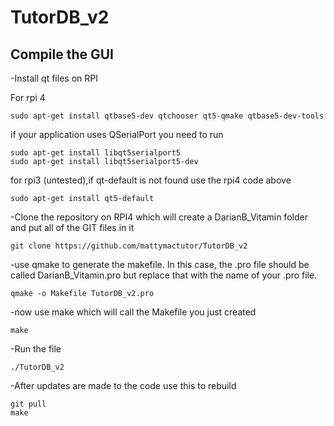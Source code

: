 # TutorDB_v2

## Compile the GUI
-Install qt files on RPI

For rpi 4
```
sudo apt-get install qtbase5-dev qtchooser qt5-qmake qtbase5-dev-tools
```
if your application uses QSerialPort you need to run
```
sudo apt-get install libqt5serialport5
sudo apt-get install libqt5serialport5-dev
```

for rpi3 (untested),if qt-default is not found use the rpi4 code above
```
sudo apt-get install qt5-default
```

-Clone the repository on RPI4 which will create a DarianB_Vitamin folder and put all of the GIT files in it
```
git clone https://github.com/mattymactutor/TutorDB_v2
```

-use qmake to generate the makefile. 
In this case, the .pro file should be called DarianB_Vitamin.pro but replace that with the name of your .pro file.
```
qmake -o Makefile TutorDB_v2.pro
```

-now use make which will call the Makefile you just created
```
make
```
-Run the file
```
./TutorDB_v2
```


-After updates are made to the code use this to rebuild
```
git pull
make
```
